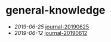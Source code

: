 # general-knowledge

- *2019-06-25* [journal-20190625](./journal-20190625)
- *2019-06-12* [journal-20190612](./journal-20190612)
